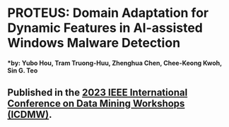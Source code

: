 # PROTEUS: Domain Adaptation for Dynamic Features in AI-assisted Windows Malware Detection
#### *by: Yubo Hou, Tram Truong-Huu, Zhenghua Chen, Chee-Keong Kwoh, Sin G. Teo

## Published in the [2023 IEEE International Conference on Data Mining Workshops (ICDMW)](https://ieeexplore.ieee.org/document/10411672).
